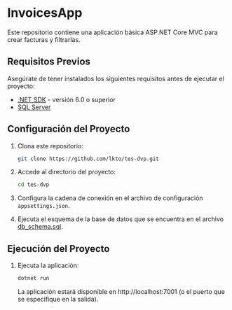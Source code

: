 # InvoicesApp

Este repositorio contiene una aplicación básica ASP.NET Core MVC para crear facturas y filtrarlas.

## Requisitos Previos

Asegúrate de tener instalados los siguientes requisitos antes de ejecutar el proyecto:

- [.NET SDK](https://dotnet.microsoft.com/download) - versión 6.0 o superior
- [SQL Server](https://www.microsoft.com/es-co/sql-server/sql-server-downloads)

## Configuración del Proyecto

1. Clona este repositorio:

   ```bash
   git clone https://github.com/lkto/tes-dvp.git
   ```

2. Accede al directorio del proyecto:

   ```bash
   cd tes-dvp
   ```

3. Configura la cadena de conexión en el archivo de configuración `appsettings.json`.

4. Ejecuta el esquema de la base de datos que se encuentra en el archivo [db_schema.sql](Data/db_schema.sql).

## Ejecución del Proyecto

1. Ejecuta la aplicación:

   ```bash
   dotnet run
   ```

   La aplicación estará disponible en http://localhost:7001 (o el puerto que se especifique en la salida).

&nbsp;
